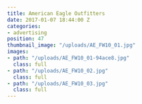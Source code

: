 ```yaml
---
title: American Eagle Outfitters
date: 2017-01-07 18:44:00 Z
categories:
- advertising
position: 47
thumbnail_image: "/uploads/AE_FW10_01.jpg"
images:
- path: "/uploads/AE_FW10_01-94ace8.jpg"
  class: full
- path: "/uploads/AE_FW10_02.jpg"
  class: full
- path: "/uploads/AE_FW10_03.jpg"
  class: full
---
```


